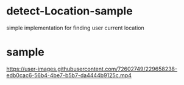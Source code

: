 # detect-Location-sample
simple implementation for finding user current location 

# sample 

https://user-images.githubusercontent.com/72602749/229658238-edb0cac6-56b4-4be7-b5b7-da4444b9125c.mp4

